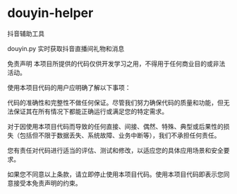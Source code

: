 # douyin-helper
抖音辅助工具

douyin.py 实时获取抖音直播间礼物和消息








免责声明
本项目所提供的代码仅供开发学习之用，不得用于任何商业目的或非法活动。

使用本项目代码的用户应明确了解以下事项：

代码的准确性和完整性不做任何保证。尽管我们努力确保代码的质量和功能，但无法保证其在所有情况下都能正确运行或满足您的特定需求。

对于因使用本项目代码而导致的任何直接、间接、偶然、特殊、典型或后果性的损失（包括但不限于数据丢失、系统故障、业务中断等），我们不承担任何责任。

您有责任对代码进行适当的评估、测试和修改，以适应您的具体应用场景和安全要求。

如果您不同意以上条款，请立即停止使用本项目代码。使用本项目代码即表示您同意接受本免责声明的约束。

